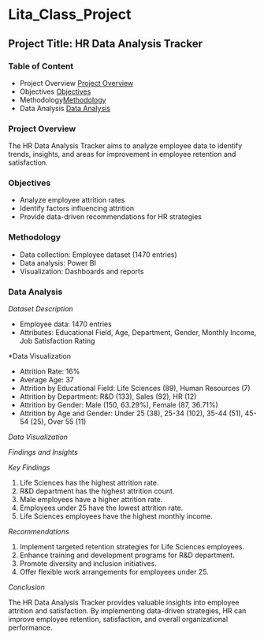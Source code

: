 # Lita_Class_Project

## Project Title: HR Data Analysis Tracker 

### Table of Content 
- Project Overview [Project Overview](#project-overview)
- Objectives [Objectives](#objectives)
- Methodology[Methodology](#methodology)
- Data Analysis [Data Analysis](#data-analysis)

### Project Overview
The HR Data Analysis Tracker aims to analyze employee data to identify trends, insights, and areas for improvement in employee retention and satisfaction.

### Objectives

- Analyze employee attrition rates
- Identify factors influencing attrition
- Provide data-driven recommendations for HR strategies

### Methodology

- Data collection: Employee dataset (1470 entries)
- Data analysis: Power BI
- Visualization: Dashboards and reports

### Data Analysis

*Dataset Description*

- Employee data: 1470 entries
- Attributes: Educational Field, Age, Department, Gender, Monthly Income, Job Satisfaction Rating

*Data Visualization


- Attrition Rate: 16%
- Average Age: 37
- Attrition by Educational Field: Life Sciences (89), Human Resources (7)
- Attrition by Department: R&D (133), Sales (92), HR (12)
- Attrition by Gender: Male (150, 63.29%), Female (87, 36.71%)
- Attrition by Age and Gender: Under 25 (38), 25-34 (102), 35-44 (51), 45-54 (25), Over 55 (11)

*Data Visualization*


*Findings and Insights*

*Key Findings*

1. Life Sciences has the highest attrition rate.
2. R&D department has the highest attrition count.
3. Male employees have a higher attrition rate.
4. Employees under 25 have the lowest attrition rate.
5. Life Sciences employees have the highest monthly income.

*Recommendations*

1. Implement targeted retention strategies for Life Sciences employees.
2. Enhance training and development programs for R&D department.
3. Promote diversity and inclusion initiatives.
4. Offer flexible work arrangements for employees under 25.

*Conclusion*

The HR Data Analysis Tracker provides valuable insights into employee attrition and satisfaction. By implementing data-driven strategies, HR can improve employee retention, satisfaction, and overall organizational performance.



